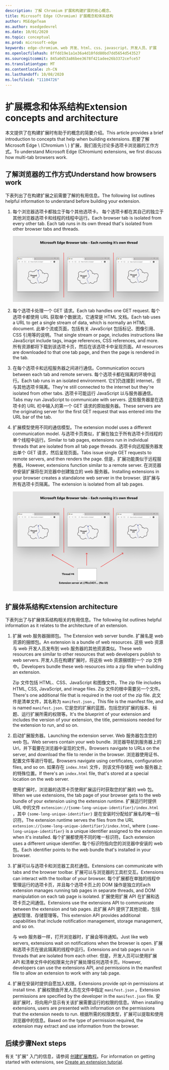 ```yaml
---
description: 了解 Chromium 扩展和构建扩展的核心概念。
title: Microsoft Edge (Chromium) 扩展概念和体系结构
author: MSEdgeTeam
ms.author: msedgedevrel
ms.date: 10/01/2020
ms.topic: conceptual
ms.prod: microsoft-edge
keywords: edge-chromium、web 开发、html、css、javascript、开发人员、扩展
ms.openlocfilehash: 8ffdd19e1a1e36a4d10fdd80bd7dd5654d543527
ms.sourcegitcommit: 845a0d53a86bee3678f421adee26b3372cefce57
ms.translationtype: MT
ms.contentlocale: zh-CN
ms.lasthandoff: 10/08/2020
ms.locfileid: "11104726"
---
```

# <span data-ttu-id="6de32-104">扩展概念和体系结构</span><span class="sxs-lookup"><span data-stu-id="6de32-104">Extension concepts and architecture</span></span>

<span data-ttu-id="6de32-105">本文提供了在构建扩展时有助于的概念的简要介绍。</span><span class="sxs-lookup"><span data-stu-id="6de32-105">This article provides a brief introduction to concepts that help when building extensions.</span></span> <span data-ttu-id="6de32-106">若要了解 Microsoft Edge \ (Chromium \ ) 扩展，我们首先讨论多选项卡浏览器的工作方式。</span><span class="sxs-lookup"><span data-stu-id="6de32-106">To understand Microsoft Edge \(Chromium\) extensions, we first discuss how multi-tab browsers work.</span></span>


## <span data-ttu-id="6de32-107">了解浏览器的工作方式</span><span class="sxs-lookup"><span data-stu-id="6de32-107">Understand how browsers work</span></span>

<span data-ttu-id="6de32-108">下表列出了在构建扩展之前需要了解的有用信息。</span><span class="sxs-lookup"><span data-stu-id="6de32-108">The following list outlines helpful information to understand before building your extension.</span></span>

1.  <span data-ttu-id="6de32-109">每个浏览器选项卡都独立于每个其他选项卡。 每个选项卡都在其自己的独立于其他浏览器选项卡和线程的线程中运行。</span><span class="sxs-lookup"><span data-stu-id="6de32-109">Each browser tab is isolated from every other tab.  Each tab runs in its own thread that's isolated from other browser tabs and threads.</span></span>

    ![每个 "浏览器" 选项卡的一个线程](media/index-image1-browsertabs.png)  

2.  <span data-ttu-id="6de32-111">每个选项卡处理一个 GET 请求。</span><span class="sxs-lookup"><span data-stu-id="6de32-111">Each tab handles one GET request.</span></span>  <span data-ttu-id="6de32-112">每个选项卡都使用 URL 获取单个数据流，它通常是 HTML 文档。</span><span class="sxs-lookup"><span data-stu-id="6de32-112">Each tab uses a URL to get a single stream of data, which is normally an HTML document.</span></span>  <span data-ttu-id="6de32-113">此单个流或页面，包括有关 JavaScript 包括标记、图像引用、CSS 引用等的说明。</span><span class="sxs-lookup"><span data-stu-id="6de32-113">That single stream or page, includes instructions like JavaScript include tags, image references, CSS references, and more.</span></span>  <span data-ttu-id="6de32-114">所有资源都将下载到该选项卡页，然后在该选项卡中呈现页面。</span><span class="sxs-lookup"><span data-stu-id="6de32-114">All resources are downloaded to that one tab page, and then the page is rendered in the tab.</span></span>  

3.  <span data-ttu-id="6de32-115">在每个选项卡和远程服务器之间进行通信。</span><span class="sxs-lookup"><span data-stu-id="6de32-115">Communication occurs between each tab and remote servers.</span></span>  <span data-ttu-id="6de32-116">每个选项卡都在隔离的环境中运行。</span><span class="sxs-lookup"><span data-stu-id="6de32-116">Each tab runs in an isolated environment.</span></span> <span data-ttu-id="6de32-117">它们仍连接到 internet，但与其他选项卡隔离。</span><span class="sxs-lookup"><span data-stu-id="6de32-117">They're still connected to the internet but they're isolated from other tabs.</span></span>  <span data-ttu-id="6de32-118">选项卡可能运行 JavaScript 以与服务器通信。</span><span class="sxs-lookup"><span data-stu-id="6de32-118">Tabs may run JavaScript to communicate with servers.</span></span> <span data-ttu-id="6de32-119">这些服务器是在选项卡的 URL 栏中输入的第一个 GET 请求的原始服务器。</span><span class="sxs-lookup"><span data-stu-id="6de32-119">These servers are the originating server for the first GET request that was entered into the URL bar of the tab.</span></span>  

4.  <span data-ttu-id="6de32-120">扩展模型使用不同的通信模型。</span><span class="sxs-lookup"><span data-stu-id="6de32-120">The extension model uses a different communication model.</span></span>  <span data-ttu-id="6de32-121">与选项卡页类似，扩展在独立于所有选项卡页线程的单个线程中运行。</span><span class="sxs-lookup"><span data-stu-id="6de32-121">Similar to tab pages, extensions run in individual threads that are isolated from all tab page threads.</span></span>  <span data-ttu-id="6de32-122">选项卡向远程服务器发出单个 GET 请求，然后呈现页面。</span><span class="sxs-lookup"><span data-stu-id="6de32-122">Tabs issue single GET requests to remote servers, and then renders the page.</span></span> <span data-ttu-id="6de32-123">但是，扩展功能类似于远程服务器。</span><span class="sxs-lookup"><span data-stu-id="6de32-123">However, extensions function similar to a remote server.</span></span> <span data-ttu-id="6de32-124">在浏览器中安装扩展将在浏览器中创建独立的 web 服务器。</span><span class="sxs-lookup"><span data-stu-id="6de32-124">Installing extensions in your browser creates a standalone web server in the browser.</span></span> <span data-ttu-id="6de32-125">该扩展与所有选项卡页隔离。</span><span class="sxs-lookup"><span data-stu-id="6de32-125">The extension is isolated from all tab pages.</span></span>  

    ![扩展使用不同的通信模型](media/index-image3-upsidedown.png)  

## <span data-ttu-id="6de32-127">扩展体系结构</span><span class="sxs-lookup"><span data-stu-id="6de32-127">Extension architecture</span></span>

<span data-ttu-id="6de32-128">下表列出了与扩展体系结构相关的有用信息。</span><span class="sxs-lookup"><span data-stu-id="6de32-128">The following list outlines helpful information as it relates to the architecture of an extension.</span></span>  

1.  <span data-ttu-id="6de32-129">扩展 web 服务器捆绑包。</span><span class="sxs-lookup"><span data-stu-id="6de32-129">The Extension web server bundle.</span></span>  <span data-ttu-id="6de32-130">扩展名是 web 资源的捆绑包。</span><span class="sxs-lookup"><span data-stu-id="6de32-130">An extension is a bundle of web resources.</span></span> <span data-ttu-id="6de32-131">这些 web 资源与 web 开发人员发布到 web 服务器的其他资源类似。</span><span class="sxs-lookup"><span data-stu-id="6de32-131">These web resources are similar to other resources that web developers publish to web servers.</span></span> <span data-ttu-id="6de32-132">开发人员在构建扩展时，将这些 web 资源捆绑到一个 zip 文件中。</span><span class="sxs-lookup"><span data-stu-id="6de32-132">Developers bundle these web resources into a zip file when building an extension.</span></span>
    
    <span data-ttu-id="6de32-133">Zip 文件包括 HTML、CSS、JavaScript 和图像文件。</span><span class="sxs-lookup"><span data-stu-id="6de32-133">The zip file includes HTML, CSS, JavaScript, and image files.</span></span>  <span data-ttu-id="6de32-134">Zip 文件的根中需要另一个文件。</span><span class="sxs-lookup"><span data-stu-id="6de32-134">There's one additional file that is required in the root of the zip file.</span></span> <span data-ttu-id="6de32-135">此文件是清单文件，其名称为 `manifest.json` 。</span><span class="sxs-lookup"><span data-stu-id="6de32-135">This file is the manifest file, and is named `manifest.json`.</span></span>  <span data-ttu-id="6de32-136">它是您的扩展的蓝图，包括您的扩展的版本、标题、运行扩展所需的权限等。</span><span class="sxs-lookup"><span data-stu-id="6de32-136">It's the blueprint of  your extension and includes the version of your extension, the title, permissions needed for the extension to run, and so on.</span></span>

2.  <span data-ttu-id="6de32-137">启动扩展服务器。</span><span class="sxs-lookup"><span data-stu-id="6de32-137">Launching the extension server.</span></span>  <span data-ttu-id="6de32-138">Web 服务器包含您的 web 包。</span><span class="sxs-lookup"><span data-stu-id="6de32-138">Web servers contain your web bundle.</span></span> <span data-ttu-id="6de32-139">浏览器导航到服务器上的 Url，并下载要在浏览器中呈现的文件。</span><span class="sxs-lookup"><span data-stu-id="6de32-139">Browsers navigate to URLs on the server, and download the file to render in the browser.</span></span> <span data-ttu-id="6de32-140">浏览器使用证书、配置文件等进行导航。</span><span class="sxs-lookup"><span data-stu-id="6de32-140">Browsers navigate using certificates, configuration files, and so on.</span></span>  <span data-ttu-id="6de32-141">如果存在 `index.html` 文件，则该文件存储在 web 服务器上的特殊位置。</span><span class="sxs-lookup"><span data-stu-id="6de32-141">If there's an `index.html` file, that's stored at a special location on the web server.</span></span>  

    <span data-ttu-id="6de32-142">使用扩展时，浏览器的选项卡页使用扩展运行时获取您的扩展的 web 包。</span><span class="sxs-lookup"><span data-stu-id="6de32-142">When we use extensions, the tab page of your browser gets to the web bundle of your extension using the extension runtime.</span></span>  <span data-ttu-id="6de32-143">扩展运行时提供 URL 中的文件 `extension://{some-long-unique-identifier}/index.html` ，其中 `{some-long-unique-identifier}` 是在安装时分配给扩展名的唯一标识符。</span><span class="sxs-lookup"><span data-stu-id="6de32-143">The extension runtime serves the files from the URL `extension://{some-long-unique-identifier}/index.html`, where `{some-long-unique-identifier}` is a unique identifier assigned to the extension when it's installed.</span></span>  <span data-ttu-id="6de32-144">每个扩展都使用不同的唯一标识符。</span><span class="sxs-lookup"><span data-stu-id="6de32-144">Each extension uses a different unique identifier.</span></span> <span data-ttu-id="6de32-145">每个标识符指向您的浏览器中安装的 web 包。</span><span class="sxs-lookup"><span data-stu-id="6de32-145">Each identifier points to the web bundle that's installed in your browser.</span></span>   

3.  <span data-ttu-id="6de32-146">扩展可以与选项卡和浏览器工具栏通信。</span><span class="sxs-lookup"><span data-stu-id="6de32-146">Extensions can communicate with tabs and the browser toolbar.</span></span>   <span data-ttu-id="6de32-147">扩展可以与浏览器的工具栏交互。</span><span class="sxs-lookup"><span data-stu-id="6de32-147">Extensions can interact with the toolbar of your browser.</span></span> <span data-ttu-id="6de32-148">每个扩展都在单独的线程中管理运行的选项卡页，并且每个选项卡页上的 DOM 操作是独立的</span><span class="sxs-lookup"><span data-stu-id="6de32-148">Each extension manages running tab pages in separate threads, and DOM manipulation on each tab page is isolated.</span></span>  <span data-ttu-id="6de32-149">扩展使用扩展 API 在扩展和选项卡页之间通信。</span><span class="sxs-lookup"><span data-stu-id="6de32-149">Extensions use the extensions API to communicate between the extension and tab pages.</span></span>  <span data-ttu-id="6de32-150">此扩展 API 提供了其他功能，包括通知管理、存储管理等。</span><span class="sxs-lookup"><span data-stu-id="6de32-150">This extension API provides additional capabilities that include notification management, storage management, and so on.</span></span>  

    <span data-ttu-id="6de32-151">与 web 服务器一样，打开浏览器时，扩展会等待通知。</span><span class="sxs-lookup"><span data-stu-id="6de32-151">Just like web servers, extensions wait on notifications when the browser is open.</span></span>  <span data-ttu-id="6de32-152">扩展和选项卡页在彼此隔离的线程中运行。</span><span class="sxs-lookup"><span data-stu-id="6de32-152">Extensions and tab pages run in threads that are isolated from each other.</span></span> <span data-ttu-id="6de32-153">但是，开发人员可以使用扩展 API 和清单文件中的权限来允许扩展处理任何选项卡页。</span><span class="sxs-lookup"><span data-stu-id="6de32-153">However, developers can use the extensions API, and permissions in the manifest file to allow an extension to work with any tab page.</span></span>  

4. <span data-ttu-id="6de32-154">扩展在安装时提供自愿加入权限。</span><span class="sxs-lookup"><span data-stu-id="6de32-154">Extensions provide opt-in permissions at install time.</span></span>  <span data-ttu-id="6de32-155">扩展权限由开发人员在文件中指定 `manifest.json` 。</span><span class="sxs-lookup"><span data-stu-id="6de32-155">Extension permissions are specified by the developer in the `manifest.json` file.</span></span> <span data-ttu-id="6de32-156">安装扩展时，将向用户显示有关该扩展需要运行的权限的信息。</span><span class="sxs-lookup"><span data-stu-id="6de32-156">When installing extensions, users are presented with information on the permissions that the extension needs to run.</span></span> <span data-ttu-id="6de32-157">根据所需的权限类型，扩展可以提取和使用浏览器中的信息。</span><span class="sxs-lookup"><span data-stu-id="6de32-157">Based on the type of permission required, the extension may extract and use information from the browser.</span></span>


## <span data-ttu-id="6de32-158">后续步骤</span><span class="sxs-lookup"><span data-stu-id="6de32-158">Next steps</span></span>

 <span data-ttu-id="6de32-159">有关 "扩展" 入门的信息，请参阅 [创建扩展教程][CreateAnExtensionPart1]。</span><span class="sxs-lookup"><span data-stu-id="6de32-159">For information on getting started with extensions, see [Create an extension tutorial][CreateAnExtensionPart1].</span></span> 



<!-- image links -->  

<!-- links -->  

[CreateAnExtensionPart1]: ./part1-simple-extension.md "创建扩展教程-第1部分 |Microsoft 文档"  